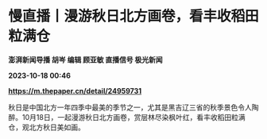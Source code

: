 # 慢直播丨漫游秋日北方画卷，看丰收稻田粒满仓
**澎湃新闻导播 胡岑 编辑 顾亚敏 直播信号 极光新闻**

**2023-10-18 00:46**

**https://m.thepaper.cn/detail/24959731**

秋日是中国北方一年四季中最美的季节之一，尤其是黑吉辽三省的秋季景色令人陶醉。10月18日，一起漫游秋日北方画卷，赏层林尽染枫叶红，看丰收稻田粒满仓，观北方秋日美如画。